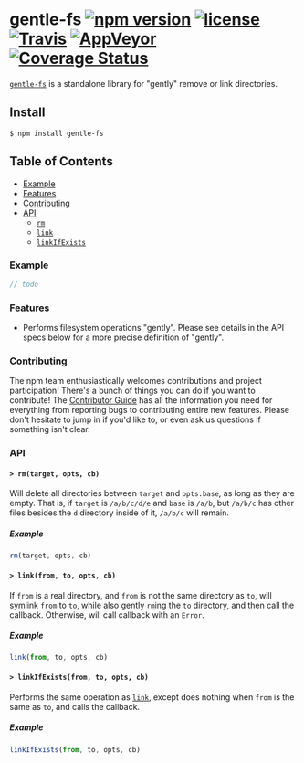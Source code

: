 # gentle-fs [![npm version](https://img.shields.io/npm/v/gentle-fs.svg)](https://npm.im/gentle-fs) [![license](https://img.shields.io/npm/l/gentle-fs.svg)](https://npm.im/gentle-fs) [![Travis](https://img.shields.io/travis/npm/gentle-fs.svg)](https://travis-ci.org/npm/gentle-fs) [![AppVeyor](https://ci.appveyor.com/api/projects/status/github/npm/gentle-fs?svg=true)](https://ci.appveyor.com/project/npm/gentle-fs) [![Coverage Status](https://coveralls.io/repos/github/npm/gentle-fs/badge.svg?branch=latest)](https://coveralls.io/github/npm/gentle-fs?branch=latest)

[`gentle-fs`](https://github.com/npm/gentle-fs) is a standalone library for
"gently" remove or link directories.

## Install

`$ npm install gentle-fs`

## Table of Contents

* [Example](#example)
* [Features](#features)
* [Contributing](#contributing)
* [API](#api)
  * [`rm`](#rm)
  * [`link`](#link)
  * [`linkIfExists`](#linkIfExists)

### Example

```javascript
// todo
```

### Features

* Performs filesystem operations "gently". Please see details in the API specs below
for a more precise definition of "gently".

### Contributing

The npm team enthusiastically welcomes contributions and project participation!
There's a bunch of things you can do if you want to contribute! The [Contributor
Guide](CONTRIBUTING.md) has all the information you need for everything from
reporting bugs to contributing entire new features. Please don't hesitate to
jump in if you'd like to, or even ask us questions if something isn't clear.

### API

#### <a name="rm"></a> `> rm(target, opts, cb)`

Will delete all directories between `target` and `opts.base`, as long as they are empty.
That is, if `target` is `/a/b/c/d/e` and `base` is `/a/b`, but `/a/b/c` has other files
besides the `d` directory inside of it, `/a/b/c` will remain.

##### Example

```javascript
rm(target, opts, cb)
```

#### <a name="link"></a> `> link(from, to, opts, cb)`

If `from` is a real directory, and `from` is not the same directory as `to`, will
symlink `from` to `to`, while also gently [`rm`](#rm)ing the `to` directory,
and then call the callback. Otherwise, will call callback with an `Error`.

##### Example

```javascript
link(from, to, opts, cb)
```

#### <a name="linkIfExists"></a> `> linkIfExists(from, to, opts, cb)`

Performs the same operation as [`link`](#link), except does nothing when `from` is the
same as `to`, and calls the callback.

##### Example

```javascript
linkIfExists(from, to, opts, cb)
```
